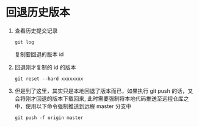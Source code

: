 # 回退历史版本

1. 查看历史提交记录

   ```
   git log
   ```

   复制要回退的版本 id

2. 回退刚才复制的 id 的版本

   ```
   git reset --hard xxxxxxxx
   ```

3. 但是到了这里，其实只是本地回退了版本而已，如果执行 git push 的话，又会将刚才回退的版本下载回来,
   此时需要强制将本地代码推送至远程仓库之中，使用以下命令强制推送到远程 master 分支中

   ```
   git push -f origin master
   ```

   